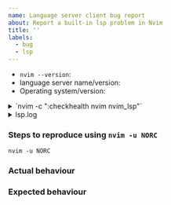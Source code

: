 ```yaml
---
name: Language server client bug report
about: Report a built-in lsp problem in Nvim
title: ''
labels:
  - bug
  - lsp
---
```


<!-- Before reporting: search existing issues and check the FAQ. -->

- `nvim --version`:
- language server name/version:
- Operating system/version:

<details>
<summary>`nvim -c ":checkhealth nvim nvim_lsp"`</summary>

<!-- Paste the results from `nvim -c ":checkhealth nvim nvim_lsp"` here. -->

</details>

<details>
<summary>lsp.log</summary>

<!--
Please paste the lsp log before and after the problem.

You can set log level like this.
`:lua vim.lsp.set_log_level("debug")`

You can find the location of the log with the following command.
`:lua print(vim.lsp.get_log_path())`
-->

</details>

### Steps to reproduce using `nvim -u NORC`

```
nvim -u NORC
```

### Actual behaviour

### Expected behaviour

